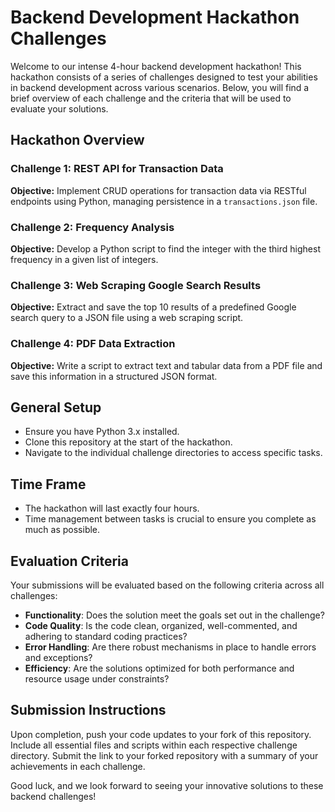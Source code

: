 # Backend Development Hackathon Challenges

Welcome to our intense 4-hour backend development hackathon! This hackathon consists of a series of challenges designed to test your abilities in backend development across various scenarios. Below, you will find a brief overview of each challenge and the criteria that will be used to evaluate your solutions.

## Hackathon Overview

### Challenge 1: REST API for Transaction Data
**Objective:** Implement CRUD operations for transaction data via RESTful endpoints using Python, managing persistence in a `transactions.json` file.

### Challenge 2: Frequency Analysis
**Objective:** Develop a Python script to find the integer with the third highest frequency in a given list of integers.

### Challenge 3: Web Scraping Google Search Results
**Objective:** Extract and save the top 10 results of a predefined Google search query to a JSON file using a web scraping script.

### Challenge 4: PDF Data Extraction
**Objective:** Write a script to extract text and tabular data from a PDF file and save this information in a structured JSON format.

## General Setup
- Ensure you have Python 3.x installed.
- Clone this repository at the start of the hackathon.
- Navigate to the individual challenge directories to access specific tasks.

## Time Frame
- The hackathon will last exactly four hours.
- Time management between tasks is crucial to ensure you complete as much as possible.

## Evaluation Criteria
Your submissions will be evaluated based on the following criteria across all challenges:

- **Functionality**: Does the solution meet the goals set out in the challenge?
- **Code Quality**: Is the code clean, organized, well-commented, and adhering to standard coding practices?
- **Error Handling**: Are there robust mechanisms in place to handle errors and exceptions?
- **Efficiency**: Are the solutions optimized for both performance and resource usage under constraints?

## Submission Instructions
Upon completion, push your code updates to your fork of this repository. Include all essential files and scripts within each respective challenge directory. Submit the link to your forked repository with a summary of your achievements in each challenge.

Good luck, and we look forward to seeing your innovative solutions to these backend challenges!